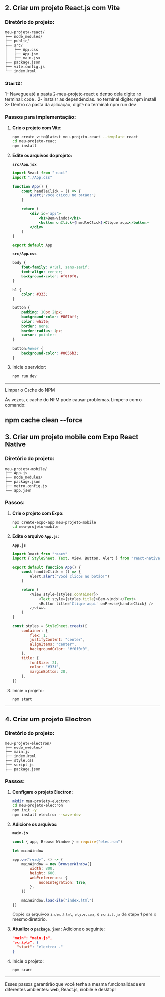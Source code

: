 ## **2. Criar um projeto React.js com Vite**

### Diretório do projeto:

```
meu-projeto-react/
├── node_modules/
├── public/
├── src/
│   ├── App.css
│   ├── App.jsx
│   ├── main.jsx
├── package.json
├── vite.config.js
└── index.html
```

### Start2:

1- Navegue até a pasta 2-meu-projeto-react e dentro dela digite no terminal: code .
2- instalar as dependências. no terminal digite: npm install
3- Dentro da pasta da aplicação, digite no terminal: npm run dev

### Passos para implementação:

1. **Crie o projeto com Vite:**

    ```bash
    npm create vite@latest meu-projeto-react --template react
    cd meu-projeto-react
    npm install
    ```

2. **Edite os arquivos do projeto:**

    **`src/App.jsx`**

    ```jsx
    import React from "react"
    import "./App.css"

    function App() {
        const handleClick = () => {
            alert("Você clicou no botão!")
        }

        return (
            <div id='app'>
                <h1>Bem-vindo!</h1>
                <button onClick={handleClick}>Clique aqui</button>
            </div>
        )
    }

    export default App
    ```

    **`src/App.css`**

    ```css
    body {
        font-family: Arial, sans-serif;
        text-align: center;
        background-color: #f0f0f0;
    }

    h1 {
        color: #333;
    }

    button {
        padding: 10px 20px;
        background-color: #007bff;
        color: white;
        border: none;
        border-radius: 5px;
        cursor: pointer;
    }

    button:hover {
        background-color: #0056b3;
    }
    ```

3. Inicie o servidor:
    ```bash
    npm run dev
    ```

---

Limpar o Cache do NPM

Às vezes, o cache do NPM pode causar problemas. Limpe-o com o comando:

## npm cache clean --force

## **3. Criar um projeto mobile com Expo React Native**

### Diretório do projeto:

```
meu-projeto-mobile/
├── App.js
├── node_modules/
├── package.json
├── metro.config.js
└── app.json
```

### Passos:

1. **Crie o projeto com Expo:**

    ```bash
    npx create-expo-app meu-projeto-mobile
    cd meu-projeto-mobile
    ```

2. **Edite o arquivo `App.js`:**

    **`App.js`**

    ```javascript
    import React from "react"
    import { StyleSheet, Text, View, Button, Alert } from "react-native"

    export default function App() {
        const handleClick = () => {
            Alert.alert("Você clicou no botão!")
        }

        return (
            <View style={styles.container}>
                <Text style={styles.title}>Bem-vindo!</Text>
                <Button title='Clique aqui' onPress={handleClick} />
            </View>
        )
    }

    const styles = StyleSheet.create({
        container: {
            flex: 1,
            justifyContent: "center",
            alignItems: "center",
            backgroundColor: "#f0f0f0",
        },
        title: {
            fontSize: 24,
            color: "#333",
            marginBottom: 20,
        },
    })
    ```

3. Inicie o projeto:
    ```bash
    npm start
    ```

---

## **4. Criar um projeto Electron**

### Diretório do projeto:

```
meu-projeto-electron/
├── node_modules/
├── main.js
├── index.html
├── style.css
├── script.js
├── package.json
```

### Passos:

1. **Configure o projeto Electron:**

    ```bash
    mkdir meu-projeto-electron
    cd meu-projeto-electron
    npm init -y
    npm install electron --save-dev
    ```

2. **Adicione os arquivos:**

    **`main.js`**

    ```javascript
    const { app, BrowserWindow } = require("electron")

    let mainWindow

    app.on("ready", () => {
        mainWindow = new BrowserWindow({
            width: 800,
            height: 600,
            webPreferences: {
                nodeIntegration: true,
            },
        })

        mainWindow.loadFile("index.html")
    })
    ```

    Copie os arquivos `index.html`, `style.css`, e `script.js` da etapa 1 para o mesmo diretório.

3. **Atualize o `package.json`:**
   Adicione o seguinte:

    ```json
    "main": "main.js",
    "scripts": {
      "start": "electron ."
    }
    ```

4. Inicie o projeto:
    ```bash
    npm start
    ```

---

Esses passos garantirão que você tenha a mesma funcionalidade em diferentes ambientes: web, React.js, mobile e desktop!
